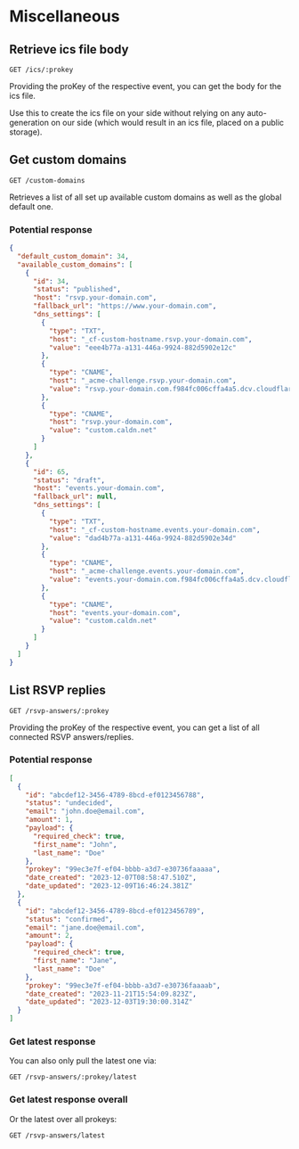 # Miscellaneous

## Retrieve ics file body

```
GET /ics/:prokey
```

Providing the proKey of the respective event, you can get the body for the ics file.

Use this to create the ics file on your side without relying on any auto-generation on our side (which would result in an ics file, placed on a public storage).

## Get custom domains

```
GET /custom-domains
```

Retrieves a list of all set up available custom domains as well as the global default one.

### Potential response

```json
{
  "default_custom_domain": 34,
  "available_custom_domains": [
    {
      "id": 34,
      "status": "published",
      "host": "rsvp.your-domain.com",
      "fallback_url": "https://www.your-domain.com",
      "dns_settings": [
        {
          "type": "TXT",
          "host": "_cf-custom-hostname.rsvp.your-domain.com",
          "value": "eee4b77a-a131-446a-9924-882d5902e12c"
        },
        {
          "type": "CNAME",
          "host": "_acme-challenge.rsvp.your-domain.com",
          "value": "rsvp.your-domain.com.f984fc006cffa4a5.dcv.cloudflare.com"
        },
        {
          "type": "CNAME",
          "host": "rsvp.your-domain.com",
          "value": "custom.caldn.net"
        }
      ]
    },
    {
      "id": 65,
      "status": "draft",
      "host": "events.your-domain.com",
      "fallback_url": null,
      "dns_settings": [
        {
          "type": "TXT",
          "host": "_cf-custom-hostname.events.your-domain.com",
          "value": "dad4b77a-a131-446a-9924-882d5902e34d"
        },
        {
          "type": "CNAME",
          "host": "_acme-challenge.events.your-domain.com",
          "value": "events.your-domain.com.f984fc006cffa4a5.dcv.cloudflare.com"
        },
        {
          "type": "CNAME",
          "host": "events.your-domain.com",
          "value": "custom.caldn.net"
        }
      ]
    }
  ]
}
```

## List RSVP replies

```
GET /rsvp-answers/:prokey
```

Providing the proKey of the respective event, you can get a list of all connected RSVP answers/replies.

### Potential response

```json
[
  {
    "id": "abcdef12-3456-4789-8bcd-ef0123456788",
    "status": "undecided",
    "email": "john.doe@email.com",
    "amount": 1,
    "payload": {
      "required_check": true,
      "first_name": "John",
      "last_name": "Doe"
    },
    "prokey": "99ec3e7f-ef04-bbbb-a3d7-e30736faaaaa",
    "date_created": "2023-12-07T08:58:47.510Z",
    "date_updated": "2023-12-09T16:46:24.381Z"
  },
  {
    "id": "abcdef12-3456-4789-8bcd-ef0123456789",
    "status": "confirmed",
    "email": "jane.doe@email.com",
    "amount": 2,
    "payload": {
      "required_check": true,
      "first_name": "Jane",
      "last_name": "Doe"
    },
    "prokey": "99ec3e7f-ef04-bbbb-a3d7-e30736faaaab",
    "date_created": "2023-11-21T15:54:09.823Z",
    "date_updated": "2023-12-03T19:30:00.314Z"
  }
]
```

### Get latest response

You can also only pull the latest one via:

```
GET /rsvp-answers/:prokey/latest
```

### Get latest response overall

Or the latest over all prokeys:

```
GET /rsvp-answers/latest
```
